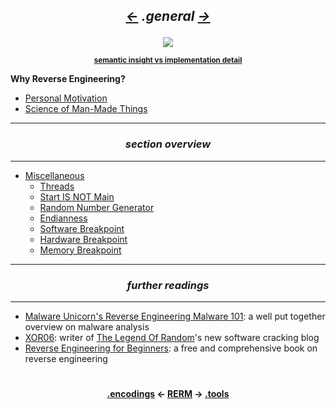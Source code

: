 ## *<p align='center'><a href="/contents/encodings/encodings.md"><-</a>  .general  <a href="/contents/tools/tools.md">-></a></p>*

<div align='center'> 
<img src="https://github.com/yellowbyte/reverse-engineering-reference-manual/blob/master/images/general/Introduction.PNG"> 
<p align='center'><sub><strong><a href="https://gist.github.com/yellowbyte/e5366b5f28be7a0a33749fe664cc95cb">semantic insight vs implementation detail</a></strong></sub></p>
</div>

__Why Reverse Engineering?__
* [Personal Motivation](https://gist.github.com/yellowbyte/cb45efbb2fe05b631455b7523ebd1ff3)
* [Science of Man-Made Things](https://medium.com/@againsthimself/in-defense-of-reverse-engineering-e07fe19b26c)

---
### *<p align='center'> section overview </p>*
---
* [Miscellaneous](Miscellaneous.md)
  * [Threads](int_0x7374617274.md#-threads-)
  * [Start IS NOT Main](int_0x7374617274.md#-start-is-not-main-)
  * [Random Number Generator](int_0x7374617274.md#-random-number-generator-)
  * [Endianness](int_0x7374617274.md#-endianness-)
  * [Software Breakpoint](int_0x7374617274.md#-software-breakpoint-)
  * [Hardware Breakpoint](int_0x7374617274.md#-hardware-breakpoint-)
  * [Memory Breakpoint](int_0x7374617274.md#-memory-breakpoint-)

---
### *<p align='center'> further readings </p>*
---
* [Malware Unicorn's Reverse Engineering Malware 101](https://securedorg.github.io/RE101/): a well put together overview on malware analysis
* [XOR06](https://xor06.wordpress.com/tutorials/): writer of [The Legend Of Random](http://octopuslabs.io/legend/blog/sample-page.html)'s new software cracking blog
* [Reverse Engineering for Beginners](https://beginners.re/): a free and comprehensive book on reverse engineering

#
<strong><p align='center'><a href="/contents/encodings/encodings.md">.encodings</a> <- <a href="/README.md#-reverse-engineering-reference-manual-beta-">RERM</a> -> <a href="/contents/tools/tools.md">.tools</a></p></strong>
